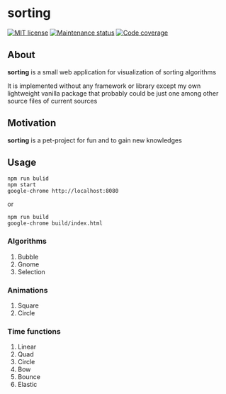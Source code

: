 # sorting

[![MIT license][license-badge]][license-url]
[![Maintenance status][status-badge]][status-url]
[![Code coverage][coverage-badge]][coverage-url]

## About

**sorting** is a small web application for visualization of sorting algorithms

It is implemented without any framework or library except my own lightweight vanilla package that probably could be just one among other source files of current sources

## Motivation

**sorting** is a pet-project for fun and to gain new knowledges

## Usage

```
npm run bulid
npm start
google-chrome http://localhost:8080
```

or

```
npm run build
google-chrome build/index.html
```

### Algorithms

1. Bubble
1. Gnome
1. Selection

### Animations

1. Square
1. Circle

### Time functions


1. Linear
1. Quad
1. Circle
1. Bow
1. Bounce
1. Elastic

[status-url]: https://github.com/vikian050194/sorting/pulse
[status-badge]: https://img.shields.io/github/last-commit/vikian050194/sorting.svg

[license-url]: https://github.com/vikian050194/sorting/blob/master/LICENSE
[license-badge]: https://img.shields.io/github/license/vikian050194/sorting.svg

[coverage-url]: https://codecov.io/gh/vikian050194/sorting
[coverage-badge]: https://img.shields.io/codecov/c/github/vikian050194/sorting
